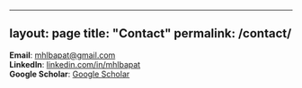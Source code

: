 
---
layout: page
title: "Contact"
permalink: /contact/
---

**Email**: mhlbapat@gmail.com  
**LinkedIn**: [linkedin.com/in/mhlbapat](https://linkedin.com/in/mhlbapat)  
**Google Scholar**: [Google Scholar](https://scholar.google.com/citations?user=9zqqN1cAAAAJ)
